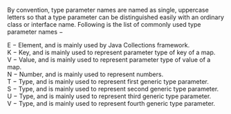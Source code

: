 By convention, type parameter names are named as single, uppercase letters so that a type parameter can be distinguished easily with an ordinary class or interface name. Following is the list of commonly used type parameter names −

E − Element, and is mainly used by Java Collections framework.  
K − Key, and is mainly used to represent parameter type of key of a map.  
V − Value, and is mainly used to represent parameter type of value of a map.  
N − Number, and is mainly used to represent numbers.  
T − Type, and is mainly used to represent first generic type parameter.  
S − Type, and is mainly used to represent second generic type parameter.  
U − Type, and is mainly used to represent third generic type parameter.  
V − Type, and is mainly used to represent fourth generic type parameter.  